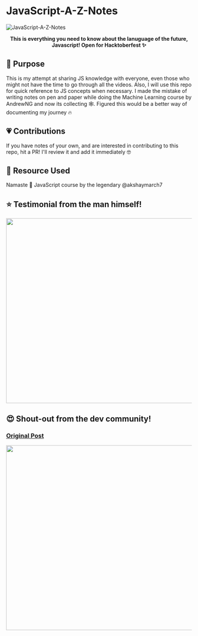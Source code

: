 # JavaScript-A-Z-Notes

<p align="center">
  
![JavaScript-A-Z-Notes](https://socialify.git.ci/HariAcidReign/JavaScript-A-Z-Notes/image?description=1&font=Raleway&forks=1&logo=https%3A%2F%2Fwww.workinggears.com%2Fimages%2Fservices%2Fjs-ts.jpg&owner=1&stargazers=1&theme=Dark)

</p>

<p align = "center">  <strong>This is everything you need to know about the lanuguage of the future, Javascript! Open for Hacktoberfest ✨ </strong> </p>

## 🎯 Purpose
This is my attempt at sharing JS knowledge with everyone, even those who might not have the time to go through all the videos. Also, I will use this repo for quick reference to JS concepts when necessary. I made the mistake of writing notes on pen and paper while doing the Machine Learning course by AndrewNG and now its collecting 🕸️. Figured this would be a better way of documenting my journey 🔥

## 💗 Contributions
If you have notes of your own, and are interested in contributing to this repo, hit a PR! I'll review it and add it immediately 🤓

## 📝 Resource Used 
Namaste 🙏 JavaScript course by the legendary @akshaymarch7

## ⭐ Testimonial from the man himself!
<img src = "https://user-images.githubusercontent.com/58134096/105517629-4c35af00-5cfd-11eb-8747-74c0fe733031.png" width = "600" height = "500" />

## 😍 Shout-out from the dev community!

### [Original Post](https://www.linkedin.com/posts/jayanta-kumar-roy-ba78a510a_javascript-coding-programming-activity-6815286103545921536-uzez) 

<img src = "https://user-images.githubusercontent.com/58134096/124376148-2b698080-dcc3-11eb-8cde-93973e7236f2.png" width = "600" height = "500" />

